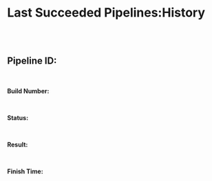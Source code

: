 <h1>Last Succeeded Pipelines:History</h1><br /><br /><h2>Pipeline ID:</h2><br /><p><strong>Build Number:</strong> </p><br /><p><strong>Status:</strong> </p><br /><p><strong>Result:</strong> </p><br /><p><strong>Finish Time:</strong> </p><br /><br />
